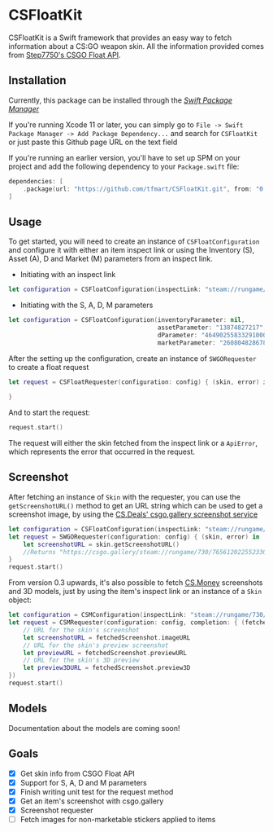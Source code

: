 # CSFloatKit

CSFloatKit is a Swift framework that provides an easy way to fetch information about a CS:GO weapon skin. All the information provided comes from [Step7750's CSGO Float API](https://github.com/Step7750/CSGOFloat).

## Installation

Currently, this package can be installed through the *[Swift Package Manager](https://swift.org/package-manager/)*

If you're running Xcode 11 or later, you can simply go to `File -> Swift Package Manager -> Add Package Dependency...` and search for `CSFloatKit` or just paste this Github page URL on the text field

If you're running an earlier version, you'll have to set up SPM on your project and add the following dependency to your `Package.swift` file:

```swift
dependencies: [
    .package(url: "https://github.com/tfmart/CSFloatKit.git", from: "0.1.0")
]
```

## Usage

To get started, you will need to create an instance of `CSFloatConfiguration` and configure it with either an item inspect link or using the Inventory (S), Asset (A), D and Market (M) parameters from an inspect link. 

* Initiating with an inspect link

```swift
let configuration = CSFloatConfiguration(inspectLink: "steam://rungame/730/76561202255233023/+csgo_econ_action_preview%20S76561198084749846A698323590D7935523998312483177")
```

* Initiating with the S, A, D, M parameters

```swift
let configuration = CSFloatConfiguration(inventoryParameter: nil,
                                         assetParameter: "13874827217",
                                         dParameter: "4649025583329100061",
                                         marketParameter: "2608048286785948758")
```

After the setting up the configuration, create an instance of  `SWGORequester` to create a float request

```swift
let request = CSFloatRequester(configuration: config) { (skin, error) in
    
}
```

And to start the request:

```swift
request.start()
```

The request will either the skin fetched from the inspect link or a `ApiError`, which represents the error that occurred in the request.

## Screenshot

After fetching an instance of  `Skin` with the requester, you can use the `getScreenshotURL()` method to get an URL string which can be used to get a screenshot image, by using the [CS.Deals' csgo.gallery screenshot service](https://cs.deals/pt/screenshot)

```swift
let configuration = CSFloatConfiguration(inspectLink: "steam://rungame/730/76561202255233023/+csgo_econ_action_preview%20S76561198084749846A698323590D7935523998312483177")
let request = SWGORequester(configuration: config) { (skin, error) in
    let screenshotURL = skin.getScreenshotURL()
    //Returns "https://csgo.gallery/steam://rungame/730/76561202255233023/+csgo_econ_action_preview%20S76561198084749846A698323590D7935523998312483177"
}
request.start()
```

From version 0.3 upwards, it's also possible to fetch [CS.Money](https://cs.money) screenshots and 3D models, just by using the item's inspect link or an instance of a `Skin` object:

```swift
let configuration = CSMConfiguration(inspectLink: "steam://rungame/730/76561202255233023/+csgo_econ_action_preview%20S76561199043158336A20517916623D14133434752320963923")
let request = CSMRequester(configuration: config, completion: { (fetchedScreenshot, error) in
    // URL for the skin's screenshot
    let screenshotURL = fetchedScreenshot.imageURL
    // URL for the skin's preview screenshot
    let previewURL = fetchedScreenshot.previewURL
    // URL for the skin's 3D preview
    let preview3DURL = fetchedScreenshot.preview3D
})
request.start()
```

## Models

Documentation about the models are coming soon!

## Goals

- [x] Get skin info from CSGO Float API
- [x] Support for S, A, D and M parameters
- [x] Finish writing unit test for the request method
- [x] Get an item's screenshot with csgo.gallery
- [x] Screenshot requester
- [ ] Fetch images for non-marketable stickers applied to items
